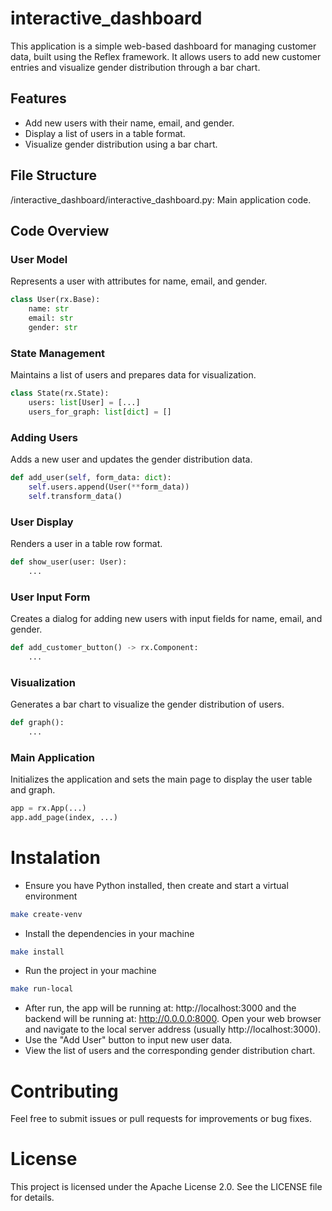 # interactive_dashboard
This application is a simple web-based dashboard for managing customer data, built using the Reflex framework. It allows users to add new customer entries and visualize gender distribution through a bar chart.

## Features
- Add new users with their name, email, and gender.
- Display a list of users in a table format.
- Visualize gender distribution using a bar chart.

## File Structure
/interactive_dashboard/interactive_dashboard.py: Main application code.

## Code Overview
### User Model
Represents a user with attributes for name, email, and gender.

```python
class User(rx.Base):
    name: str
    email: str
    gender: str
```

### State Management
Maintains a list of users and prepares data for visualization.

```python
class State(rx.State):
    users: list[User] = [...]
    users_for_graph: list[dict] = []
```

### Adding Users
Adds a new user and updates the gender distribution data.

```python
def add_user(self, form_data: dict):
    self.users.append(User(**form_data))
    self.transform_data()
```

### User Display
Renders a user in a table row format.

```python
def show_user(user: User):
    ...
```

### User Input Form
Creates a dialog for adding new users with input fields for name, email, and gender.

```python
def add_customer_button() -> rx.Component:
    ...
```

### Visualization
Generates a bar chart to visualize the gender distribution of users.

```python
def graph():
    ...
```

### Main Application
Initializes the application and sets the main page to display the user table and graph.

```python
app = rx.App(...)
app.add_page(index, ...)
```

# Instalation
- Ensure you have Python installed, then create and start a virtual environment

```bash
make create-venv
```

- Install the dependencies in your machine

```bash
make install
```

- Run the project in your machine

```bash
make run-local
```

- After run, the app will be running at: http://localhost:3000 and the backend will be running at: http://0.0.0.0:8000. Open your web browser and navigate to the local server address (usually http://localhost:3000).
- Use the "Add User" button to input new user data.
- View the list of users and the corresponding gender distribution chart.


# Contributing
Feel free to submit issues or pull requests for improvements or bug fixes.

# License
This project is licensed under the Apache License 2.0.
See the LICENSE file for details.